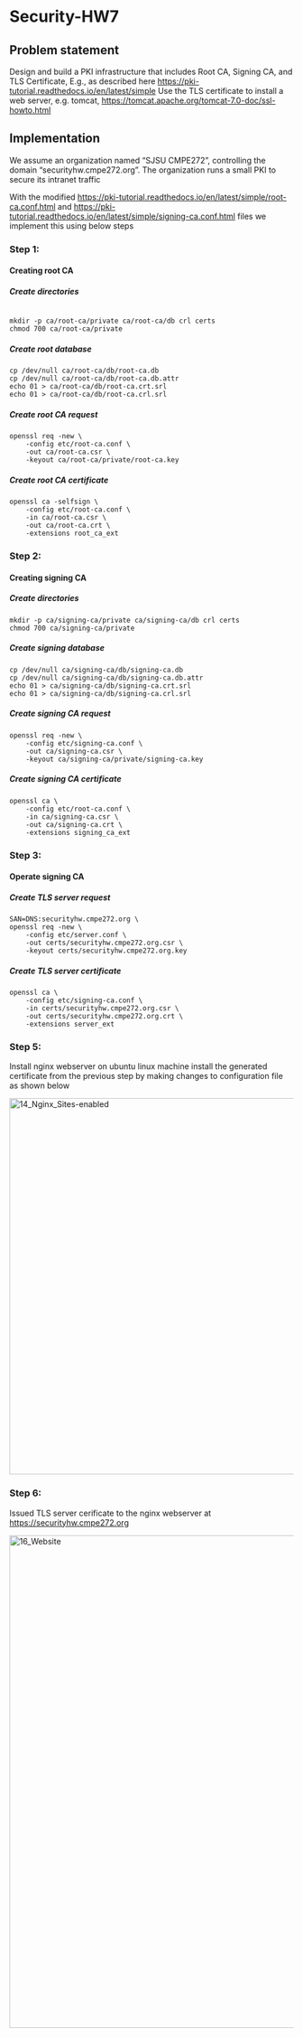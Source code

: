 # Security-HW7
## Problem statement 
Design and build a PKI infrastructure that includes Root CA, Signing CA, and TLS Certificate,
E.g., as described here https://pki-tutorial.readthedocs.io/en/latest/simple 
Use the TLS certificate to install a web server, e.g. tomcat, https://tomcat.apache.org/tomcat-7.0-doc/ssl-howto.html

## Implementation

We assume an organization named “SJSU CMPE272”, controlling the domain “securityhw.cmpe272.org”. The organization runs a small PKI to secure its intranet traffic

With the modified https://pki-tutorial.readthedocs.io/en/latest/simple/root-ca.conf.html and https://pki-tutorial.readthedocs.io/en/latest/simple/signing-ca.conf.html files we implement this using below steps

### Step 1:
#### Creating root CA
##### Create directories

```

mkdir -p ca/root-ca/private ca/root-ca/db crl certs
chmod 700 ca/root-ca/private
```

##### Create root database
```
cp /dev/null ca/root-ca/db/root-ca.db
cp /dev/null ca/root-ca/db/root-ca.db.attr
echo 01 > ca/root-ca/db/root-ca.crt.srl
echo 01 > ca/root-ca/db/root-ca.crl.srl
```
##### Create root CA request
```
openssl req -new \
    -config etc/root-ca.conf \
    -out ca/root-ca.csr \
    -keyout ca/root-ca/private/root-ca.key
  ```
  ##### Create root CA certificate
```
openssl ca -selfsign \
    -config etc/root-ca.conf \
    -in ca/root-ca.csr \
    -out ca/root-ca.crt \
    -extensions root_ca_ext
  ```
  
 ### Step 2:
#### Creating signing CA
##### Create directories
```
mkdir -p ca/signing-ca/private ca/signing-ca/db crl certs
chmod 700 ca/signing-ca/private
```
##### Create signing database
```
cp /dev/null ca/signing-ca/db/signing-ca.db
cp /dev/null ca/signing-ca/db/signing-ca.db.attr
echo 01 > ca/signing-ca/db/signing-ca.crt.srl
echo 01 > ca/signing-ca/db/signing-ca.crl.srl
```
##### Create signing CA request
```
openssl req -new \
    -config etc/signing-ca.conf \
    -out ca/signing-ca.csr \
    -keyout ca/signing-ca/private/signing-ca.key
  ```
  

##### Create signing CA certificate
```
openssl ca \
    -config etc/root-ca.conf \
    -in ca/signing-ca.csr \
    -out ca/signing-ca.crt \
    -extensions signing_ca_ext
  ```
  
  
### Step 3:
#### Operate signing CA
##### Create TLS server request
```
SAN=DNS:securityhw.cmpe272.org \
openssl req -new \
    -config etc/server.conf \
    -out certs/securityhw.cmpe272.org.csr \
    -keyout certs/securityhw.cmpe272.org.key
 ```
##### Create TLS server certificate
```
openssl ca \
    -config etc/signing-ca.conf \
    -in certs/securityhw.cmpe272.org.csr \
    -out certs/securityhw.cmpe272.org.crt \
    -extensions server_ext
 ```


### Step 5:
 Install nginx webserver on ubuntu linux machine install the generated certificate from the previous step by making changes to configuration file as shown below

<img width="666" alt="14_Nginx_Sites-enabled" src="https://user-images.githubusercontent.com/85700971/201513724-5ed25960-fee8-4c6e-b763-21a0b5fea695.png">

### Step 6:

Issued TLS server cerificate to the nginx webserver at https://securityhw.cmpe272.org

<img width="872" alt="16_Website" src="https://user-images.githubusercontent.com/85700971/201513791-8e866422-ed8f-4556-9beb-36be5352e005.png">
